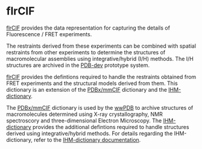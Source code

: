 
# flrCIF

[flrCIF](flrCIF.dic) provides the data representation for
capturing the details of Fluorescence / FRET experiments. 

The restraints derived from these experiments can be combined with spatial restraints
from other experiments to determine the structures of macromolecular assemblies using 
integrative/hybrid (I/H) methods. The I/H structures are archived in the
[PDB-dev](https://pdb-dev.wwpdb.org) prototype system.

[flrCIF](flrCIF.dic) provides the defintions required to handle the restraints obtained from
FRET experiments and the structural models derived from them. This dictionary is an extension of the 
[PDBx/mmCIF](http://mmcif.wwpdb.org) dictionary and the [IHM-dictionary](https://github.com/ihmwg/IHM-dictionary).

The [PDBx/mmCIF](http://mmcif.wwpdb.org) dictionary is used by the [wwPDB](http://www.wwpdb.org) to
archive structures of macromolecules determined using X-ray crystallography, NMR spectroscory
and three-dimensional Electron Microscopy.
The [IHM-dictionary](https://github.com/ihmwg/IHM-dictionary) provides the additional defintions 
required to handle structures derived using integrative/hybrid methods.
For details regarding the IHM-dictionary, refer to the 
[IHM-dictionary documentation](https://github.com/ihmwg/IHM-dictionary/blob/master/dictionary_documentation/documentation.md).


